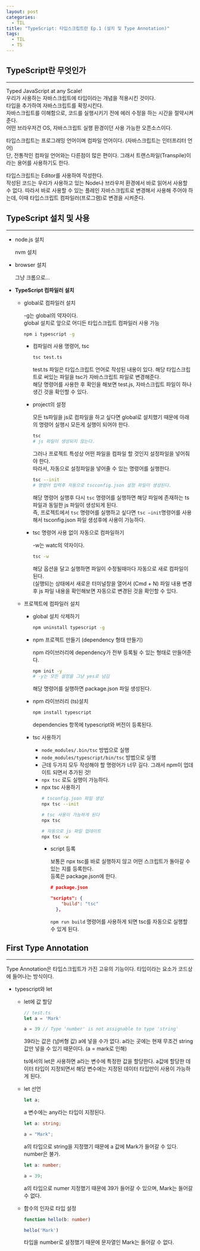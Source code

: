 ```yaml
---
layout: post
categories:
  - TIL
title: "TypeScript: 타입스크립트란 Ep.1 (설치 및 Type Annotation)"
tags:
  - TIL
  - TS
---
```


## __TypeScript란 무엇인가__
---

Typed JavaScript at any Scale!  
우리가 사용하는 자바스크립트에 타입이라는 개념을 적용시킨 것이다.  
타입을 추가하여 자바스크립트를 확장시킨다.  
자바스크립트를 이해함으로, 코드를 실행시키기 전에 에러 수정을 하는 시간을 절약시켜준다.  
어떤 브라우저건 OS, 자바스크립트 실행 환경이던 사용 가능한 오픈소스이다. 

타입스크립트는 프로그래밍 언어이며 컴파일 언어이다. (자바스크립트는 인터프리터 언어)  
단, 전통적인 컴파일 언어와는 다른점이 많은 편이다. 그래서 트랜스파일(Transpile)이라는 용어를 사용하기도 한다. 

타입스크립트는 Editor를 사용하여 작성한다.  
작성된 코드는 우리가 사용하고 있는 Node나 브라우저 환경에서 바로 읽어서 사용할 수 없다. 따라서 바로 사용할 수 있는 플레인 자바스크립트로 변경해서 사용해 주어야 하는데, 이때 타입스크립트 컴파일러(프로그램)로 변경을 시켜준다.

## __TypeScript 설치 및 사용__
---

- node.js 설치
  
  nvm 설치

- browser 설치
    
  그냥 크롬으로…
    
- __TypeScript 컴파일러 설치__
  - global로 컴파일러 설치
      
    -g는 global의 약자이다.  
    global 설치로 앞으로 어디든 타입스크립트 컴파일러 사용 가능
    ```bash
    npm i typescript -g 
    ```
      
    - 컴파일러 사용 명령어, tsc
        ```bash
        tsc test.ts
        ```
        test.ts 파일은 타입스크립트 언어로 작성된 내용이 있다. 해당 타입스크립트로 써있는 파일을 tsc가 자바스크립트 파일로 변경해준다.  
        해당 명령어를 사용한 후 확인을 해보면 test.js, 자바스크립트 파일이 하나 생긴 것을 확인할 수 있다.
        
    - project의 설정  

      모든 ts파일을 js로 컴파일을 하고 싶다면 global로 설치했기 때문에 아래의 명령어 실행시 모든게 실행이 되어야 한다.
        ```bash
        tsc
        # js 파일이 생성되지 않는다.
        ```
        
      그러나 프로젝트 특성상 어떤 파일을 컴파일 할 것인지 설정파일을 넣어줘야 한다.  
      따라서, 자동으로 설정파일을 넣어줄 수 있는 명령어를 실행한다.
      ```bash
      tsc --init
      # 명령어 입력후 자동으로 tscconfig.json 설정 파일이 생성된다.
      ```
      해당 명령어 실행후 다시 `tsc` 명령어를 실행하면 해당 파일에 존재하는 ts파일과 동일한 js 파일이 생성되게 된다.  
      즉, 프로젝트에서 `tsc` 명령어를 실행하고 싶다면 `tsc —init`명령어를 사용해서 tsconfig.json 파일 생성후에 사용이 가능하다.
          
    - tsc 명령어 사용 없이 자동으로 컴파일하기  
    
      -w는 watc의 약자이다.
      ```bash
      tsc -w
      ```
      해당 옵션을 달고 실행하면 파일이 수정될때마다 자동으로 새로 컴파일이 된다.  
      (실행되는 상태에서 새로운 터미널창을 열어서 (Cmd + N) 파일 내용 변경후 js 파일 내용을 확인해보면 자동으로 변경된 것을 확인할 수 있다.
          
  - 프로젝트에 컴파일러 설치
      - global 설치 삭제하기
        ```bash
        npm uninstall typescript -g
        ```
          
      - npm 프로젝트 만들기 (dependency 형태 만들기)
          
        npm 라이브러리에 dependency가 전부 등록될 수 있는 형태로 만들어준다.
        ```bash
        npm init -y
        # -y는 모든 설정을 그냥 yes로 넘김
        ```
        해당 명령어를 실행하면 package.json 파일 생성된다. 
          
      - npm 라이브러리 (ts)설치
        ```bash
        npm install typescript
        ```
        dependencies 항목에 typescript와 버전이 등록된다.
          
      - tsc 사용하기
        - `node_modules/.bin/tsc` 방법으로 실행
        - `node_modules/typescript/bin/tsc` 방법으로 실행
        - 근데 두가지 모두 작성해야 할 명령어가 너무 길다. 그래서 npm이 업데이트 되면서 추가된 것!
        - `npx tsc` 로도 실행이 가능하다.
        - npx tsc 사용하기
            ```bash
            # tsconfig.json 파일 생성
            npx tsc --init
            
            # tsc 사용이 가능하게 된다
            npx tsc
            
            # 자동으로 js 파일 업데이트
            npx tsc -w
            ```
          - script 등록
            
            보통은 npx tsc를 바로 실행하지 않고 어떤 스크립트가 돌아갈 수 있는 지를 등록한다.  
            등록은 package.json에 한다.
            ```json
            # package.json
            
            "scripts": {
                "build": "tsc"
              },
            ```
            `npm run build` 명령어를 사용하게 되면 tsc를 자동으로 실행할 수 있게 된다.

## __First Type Annotation__
---
Type Annotation은 타입스크립트가 가진 고유의 기능이다. 타입이라는 요소가 코드상에 들어나는 방식이다.

- typescript와 let
    - let에 값 할당
      ```ts
      // test.ts
      let a = 'Mark'
      
      a = 39 // Type 'number' is not assignable to type 'string'
      ```
      39라는 값은 (넘버형 값) a에 넣을 수가 없다. a라는 곳에는 현재 무조건 string 값만 넣을 수 있기 때문이다. (a = mark로 인해)
      
      ts에서의 let은 사용하면 a라는 변수에 특정한 값을 할당한다.     a값에 할당한 데이터 타입이 지정되면서 해당 변수에는 지정된 데이터 타입만이 사용이 가능하게 된다.
        
    - let 선언
      ```ts
      let a;
      ```
      a 변수에는 any라는 타입이 지정된다.
      ```ts
      let a: string;
      
      a = "Mark";
      ```
      a의 타입으로 string을 지정했기 때문에 a 값에 Mark가 들어갈 수 있다. number은 불가.
      ```ts
      let a: number;
      
      a = 39;
      ```
      a의 타입으로 numer 지정했기 때문에 39가 들어갈 수 있으며, Mark는 들어갈 수 없다.
        
    - 함수의 인자로 타입 설정
      ```ts
      function hello(b: number)
      
      hello('Mark')
      ```
      타입을 number로 설정했기 때문에 문자열인 Mark는 들어갈 수 없다.